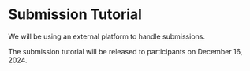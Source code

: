 # Submission Tutorial

We will be using an external platform to handle submissions. 

The submission tutorial will be released to participants on December 16, 2024. 
